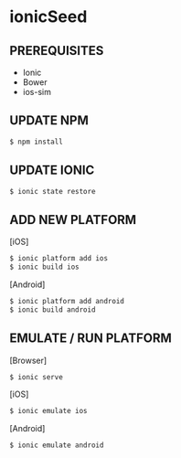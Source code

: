 # ionicSeed

## PREREQUISITES ##

* Ionic
* Bower
* ios-sim

## UPDATE NPM ##

```sh
$ npm install
```

## UPDATE IONIC ##

```sh
$ ionic state restore
```

## ADD NEW PLATFORM ##

[iOS]

```sh
$ ionic platform add ios
$ ionic build ios
```

[Android]

```sh
$ ionic platform add android
$ ionic build android
```

## EMULATE / RUN PLATFORM ##

[Browser]
```sh
$ ionic serve
```

[iOS]

```sh
$ ionic emulate ios
```

[Android]

```sh
$ ionic emulate android
```